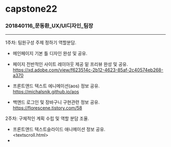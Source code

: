 # capstone22

### 201840116_문동환_UX/UI디자인_팀장

---  

1주차: 팀원구성 주제 정하기 역할분담.  
- 메인페이지 기본 틀 디자인 완성 및 공유.
- 페이지 전반적인 사이트 레이아웃 제공 밑 프리뷰 완성 및 공유.  
<https://xd.adobe.com/view/f623514c-2b12-4623-85af-2c40574eb268-a370>

- 프론트앤드 텍스트 에니메이션(aos) 정보 공유.  
<https://michalsnik.github.io/aos>

- 백앤드 로그인 및 장바구니 구현관련 정보 공유.  
<https://florescene.tistory.com/58>

2주차: 구체적인 계획 수립 및 역할 분담 조율.
- 프론트앤드 텍스트슬라이드 애니메이션 정보 공유.  
<textscroll.html>
- 
